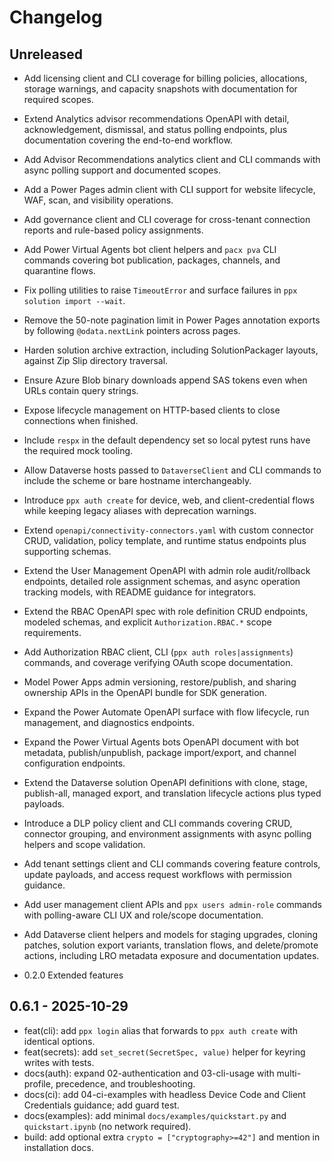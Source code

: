 # Changelog

## Unreleased

- Add licensing client and CLI coverage for billing policies, allocations, storage warnings,
  and capacity snapshots with documentation for required scopes.
- Extend Analytics advisor recommendations OpenAPI with detail, acknowledgement, dismissal, and status polling endpoints, plus documentation covering the end-to-end workflow.
- Add Advisor Recommendations analytics client and CLI commands with async polling support and documented scopes.
- Add a Power Pages admin client with CLI support for website lifecycle, WAF, scan, and visibility operations.
- Add governance client and CLI coverage for cross-tenant connection reports and rule-based policy assignments.
- Add Power Virtual Agents bot client helpers and `pacx pva` CLI commands covering bot publication, packages, channels, and quarantine flows.
- Fix polling utilities to raise `TimeoutError` and surface failures in `ppx solution import --wait`.
- Remove the 50-note pagination limit in Power Pages annotation exports by following `@odata.nextLink` pointers across pages.
- Harden solution archive extraction, including SolutionPackager layouts, against Zip Slip directory traversal.
- Ensure Azure Blob binary downloads append SAS tokens even when URLs contain query strings.
- Expose lifecycle management on HTTP-based clients to close connections when finished.
- Include `respx` in the default dependency set so local pytest runs have the required mock tooling.
- Allow Dataverse hosts passed to `DataverseClient` and CLI commands to include the scheme or bare hostname interchangeably.
- Introduce `ppx auth create` for device, web, and client-credential flows while keeping legacy aliases with deprecation warnings.
- Extend `openapi/connectivity-connectors.yaml` with custom connector CRUD, validation, policy template, and runtime status endpoints plus supporting schemas.
- Extend the User Management OpenAPI with admin role audit/rollback endpoints, detailed role assignment schemas, and async operation tracking models, with README guidance for integrators.
- Extend the RBAC OpenAPI spec with role definition CRUD endpoints, modeled
  schemas, and explicit `Authorization.RBAC.*` scope requirements.
- Add Authorization RBAC client, CLI (`ppx auth roles|assignments`) commands,
  and coverage verifying OAuth scope documentation.
- Model Power Apps admin versioning, restore/publish, and sharing ownership APIs in the OpenAPI bundle for SDK generation.
- Expand the Power Automate OpenAPI surface with flow lifecycle, run management, and diagnostics endpoints.
- Expand the Power Virtual Agents bots OpenAPI document with bot metadata, publish/unpublish, package import/export, and channel configuration endpoints.
- Extend the Dataverse solution OpenAPI definitions with clone, stage, publish-all, managed export, and translation lifecycle actions plus typed payloads.
- Introduce a DLP policy client and CLI commands covering CRUD, connector grouping, and environment assignments with async polling helpers and scope validation.
- Add tenant settings client and CLI commands covering feature controls, update payloads, and access request workflows with permission guidance.
- Add user management client APIs and `ppx users admin-role` commands with polling-aware CLI UX and role/scope documentation.
- Add Dataverse client helpers and models for staging upgrades, cloning patches, solution export variants, translation flows, and delete/promote actions, including LRO metadata exposure and documentation updates.

- 0.2.0 Extended features

## 0.6.1 - 2025-10-29

- feat(cli): add `ppx login` alias that forwards to `ppx auth create` with identical options.
- feat(secrets): add `set_secret(SecretSpec, value)` helper for keyring writes with tests.
- docs(auth): expand 02-authentication and 03-cli-usage with multi-profile, precedence, and troubleshooting.
- docs(ci): add 04-ci-examples with headless Device Code and Client Credentials guidance; add guard test.
- docs(examples): add minimal `docs/examples/quickstart.py` and `quickstart.ipynb` (no network required).
- build: add optional extra `crypto = ["cryptography>=42"]` and mention in installation docs.
